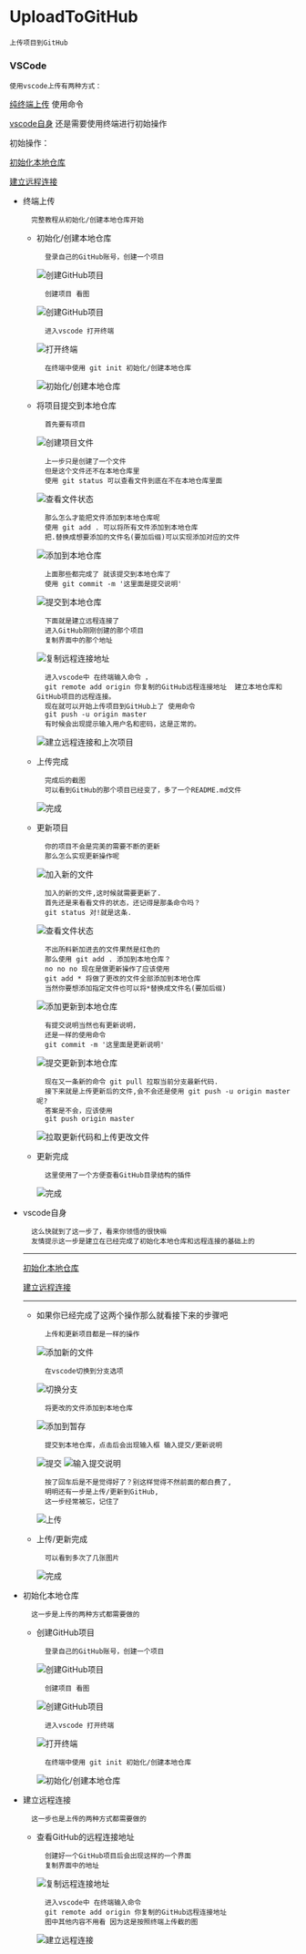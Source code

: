 # UploadToGitHub
    上传项目到GitHub
### VSCode
    使用vscode上传有两种方式：

<a href="#terminal">纯终端上传</a> 使用命令

<a href="#vscode">vscode自身</a> 还是需要使用终端进行初始操作

初始操作：

<a href="#init">初始化本地仓库</a>

<a href="#remote">建立远程连接</a>

- <span id="terminal">终端上传</span>

        完整教程从初始化/创建本地仓库开始

    - 初始化/创建本地仓库
            
            登录自己的GitHub账号，创建一个项目
        <img src="http://47.93.44.220/image/vscode_uploadGitHub_1.png" alt="创建GitHub项目">
            
            创建项目 看图
        <img src="http://47.93.44.220/image/vscode_uploadGitHub_2.png" alt="创建GitHub项目">

            进入vscode 打开终端
        <img src="http://47.93.44.220/image/vscode_uploadGitHub_3.png" alt="打开终端">

            在终端中使用 git init 初始化/创建本地仓库
        <img src="http://47.93.44.220/image/vscode_uploadGitHub_4.png" alt="初始化/创建本地仓库">
    - 将项目提交到本地仓库

            首先要有项目
        <img src="http://47.93.44.220/image/vscode_uploadGitHub_5.png" alt="创建项目文件">

            上一步只是创建了一个文件
            但是这个文件还不在本地仓库里
            使用 git status 可以查看文件到底在不在本地仓库里面
        <img src="http://47.93.44.220/image/vscode_uploadGitHub_6.png" alt="查看文件状态">

            那么怎么才能把文件添加到本地仓库呢
            使用 git add . 可以将所有文件添加到本地仓库
            把.替换成想要添加的文件名(要加后缀)可以实现添加对应的文件
        <img src="http://47.93.44.220/image/vscode_uploadGitHub_7.png" alt="添加到本地仓库">

            上面那些都完成了 就该提交到本地仓库了
            使用 git commit -m '这里面是提交说明'
        <img src="http://47.93.44.220/image/vscode_uploadGitHub_8.png" alt="提交到本地仓库">

            下面就是建立远程连接了
            进入GitHub刚刚创建的那个项目
            复制界面中的那个地址
        <img src="http://47.93.44.220/image/vscode_uploadGitHub_9.png" alt="复制远程连接地址">

            进入vscode中 在终端输入命令 ，
            git remote add origin 你复制的GitHub远程连接地址  建立本地仓库和GitHub项目的远程连接。
            现在就可以开始上传项目到GitHub上了 使用命令
            git push -u origin master
            有时候会出现提示输入用户名和密码，这是正常的。
        <img src="http://47.93.44.220/image/vscode_uploadGitHub_10.png" alt="建立远程连接和上次项目">
    - 上传完成

            完成后的截图
            可以看到GitHub的那个项目已经变了，多了一个README.md文件
        <img src="http://47.93.44.220/image/vscode_uploadGitHub_11.png" alt="完成">
    - 更新项目

            你的项目不会是完美的需要不断的更新
            那么怎么实现更新操作呢
        <img src="http://47.93.44.220/image/vscode_uploadGitHub_12.png" alt="加入新的文件">

            加入的新的文件,这时候就需要更新了.
            首先还是来看看文件的状态，还记得是那条命令吗？
            git status 对!就是这条.
        <img src="http://47.93.44.220/image/vscode_uploadGitHub_13.png" alt="查看文件状态">

            不出所料新加进去的文件果然是红色的
            那么使用 git add . 添加到本地仓库？
            no no no 现在是做更新操作了应该使用
            git add * 将做了更改的文件全部添加到本地仓库
            当然你要想添加指定文件也可以将*替换成文件名(要加后缀)
        <img src="http://47.93.44.220/image/vscode_uploadGitHub_14.png" alt="添加更新到本地仓库">

            有提交说明当然也有更新说明，
            还是一样的使用命令
            git commit -m '这里面是更新说明'
        <img src="http://47.93.44.220/image/vscode_uploadGitHub_15.png" alt="提交更新到本地仓库">

            现在又一条新的命令 git pull 拉取当前分支最新代码.
            接下来就是上传更新后的文件,会不会还是使用 git push -u origin master 呢?
            答案是不会，应该使用
            git push origin master

        <img src="http://47.93.44.220/image/vscode_uploadGitHub_16.png" alt="拉取更新代码和上传更改文件">
    - 更新完成

            这里使用了一个方便查看GitHub目录结构的插件
        <img src="http://47.93.44.220/image/vscode_uploadGitHub_17.png" alt="完成">

- <span id="vscode">vscode自身</span>

        这么快就到了这一步了，看来你领悟的很快嘛
        友情提示这一步是建立在已经完成了初始化本地仓库和远程连接的基础上的
    ---

    <a href="#init">初始化本地仓库</a>

    <a href="#remote">建立远程连接</a>

    ---

    - 如果你已经完成了这两个操作那么就看接下来的步骤吧

            上传和更新项目都是一样的操作
        <img src="http://47.93.44.220/image/vscode_uploadGitHub_18.png" alt="添加新的文件">

            在vscode切换到分支选项
        <img src="http://47.93.44.220/image/vscode_uploadGitHub_19.png" alt="切换分支">
            
            将更改的文件添加到本地仓库
        <img src="http://47.93.44.220/image/vscode_uploadGitHub_20.png" alt="添加到暂存">

            提交到本地仓库，点击后会出现输入框 输入提交/更新说明
        <img src="http://47.93.44.220/image/vscode_uploadGitHub_21.png" alt="提交">
        <img src="http://47.93.44.220/image/vscode_uploadGitHub_22.png" alt="输入提交说明">

            按了回车后是不是觉得好了？别这样觉得不然前面的都白费了,
            明明还有一步是上传/更新到GitHub,
            这一步经常被忘，记住了
        <img src="http://47.93.44.220/image/vscode_uploadGitHub_23.png" alt="上传">
    - 上传/更新完成

            可以看到多次了几张图片
        <img src="http://47.93.44.220/image/vscode_uploadGitHub_24.png" alt="完成">


- <span id="init">初始化本地仓库</span>

        这一步是上传的两种方式都需要做的
        
    - 创建GitHub项目
            
            登录自己的GitHub账号，创建一个项目
        <img src="http://47.93.44.220/image/vscode_uploadGitHub_1.png" alt="创建GitHub项目">
            
            创建项目 看图
        <img src="http://47.93.44.220/image/vscode_uploadGitHub_2.png" alt="创建GitHub项目">

            进入vscode 打开终端
        <img src="http://47.93.44.220/image/vscode_uploadGitHub_3.png" alt="打开终端">

            在终端中使用 git init 初始化/创建本地仓库
        <img src="http://47.93.44.220/image/vscode_uploadGitHub_4.png" alt="初始化/创建本地仓库">
- <span id="remote">建立远程连接</span>

        这一步也是上传的两种方式都需要做的
    - 查看GitHub的远程连接地址

            创建好一个GitHub项目后会出现这样的一个界面
            复制界面中的地址
        <img src="http://47.93.44.220/image/vscode_uploadGitHub_9.png" alt="复制远程连接地址">

            进入vscode中 在终端输入命令 
            git remote add origin 你复制的GitHub远程连接地址
            图中其他内容不用看 因为这是按照终端上传截的图
        <img src="http://47.93.44.220/image/vscode_uploadGitHub_10.png" alt="建立远程连接">
    
